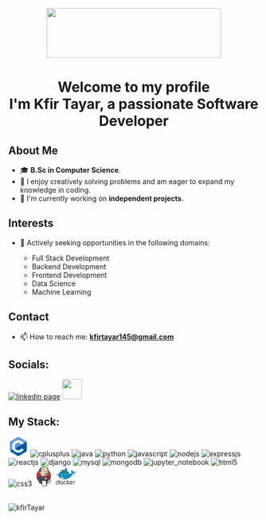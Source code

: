 <p align="center">
<a href="https://github.com/KfirTayar"><img src="https://media.giphy.com/media/Qo2dupDib32rkTY4hX/giphy.gif" width="350" height="100"/></a>
</p>
<h1 align="center">Welcome to my profile
<br>I'm Kfir Tayar, a passionate Software Developer</br></h1>

## About Me 

- 🎓 **B.Sc in Computer Science**.
- 🌟 I enjoy creatively solving problems and am eager to expand my knowledge in coding.
- 🔨 I'm currently working on **independent projects**.

## Interests

- 🌱 Actively seeking opportunities in the following domains:
  
  - Full Stack Development
  - Backend Development
  - Frontend Development
  - Data Science
  - Machine Learning

## Contact

- 📫 How to reach me: **kfirtayar145@gmail.com**

## Socials:

<p align="left">
<a href="https://www.linkedin.com/in/kfir-tayar/" target="blank"><img src="https://cdn.jsdelivr.net/gh/devicons/devicon/icons/linkedin/linkedin-original.svg" 
alt="linkedin page" height="40" width="40" /></a>
<a href="https://github.com/KfirTayar" target="blank"><img src="https://cdn.jsdelivr.net/gh/devicons/devicon/icons/github/github-original.svg" height="40" width="40" />
</a></p>

## My Stack:   
<p align="left"><img src="https://raw.githubusercontent.com/devicons/devicon/master/icons/c/c-original.svg" alt="c" width="40" height="40"/>
<img src="https://cdn.jsdelivr.net/gh/devicons/devicon/icons/cplusplus/cplusplus-original.svg" alt="cplusplus" width="40" height="40"/>
<img src="https://cdn.jsdelivr.net/gh/devicons/devicon/icons/java/java-original-wordmark.svg" alt="java" width="40" height="40"/>
<img src="https://cdn.jsdelivr.net/gh/devicons/devicon/icons/python/python-original-wordmark.svg" alt="python" width="40" height="40"/>
<img src="https://cdn.jsdelivr.net/gh/devicons/devicon/icons/javascript/javascript-original.svg" alt="javascript" width="40" height="40"/>
<img src="https://cdn.jsdelivr.net/gh/devicons/devicon/icons/nodejs/nodejs-original-wordmark.svg" alt="nodejs" width="40" height="40"/>
<img src="https://cdn.jsdelivr.net/gh/devicons/devicon/icons/express/express-original-wordmark.svg" alt="expressjs" width="40" height="40"/>
<img src="https://cdn.jsdelivr.net/gh/devicons/devicon/icons/react/react-original-wordmark.svg" alt="reactjs" width="40" height="40"/>
<img src="https://cdn.jsdelivr.net/gh/devicons/devicon/icons/django/django-plain-wordmark.svg" alt="django" width="40" height="40"/>
<img src="https://cdn.jsdelivr.net/gh/devicons/devicon/icons/mysql/mysql-original-wordmark.svg" alt="mysql" width="40" height="40"/>
<img src="https://cdn.jsdelivr.net/gh/devicons/devicon/icons/mongodb/mongodb-original-wordmark.svg" alt="mongodb" width="40" height="40"/>
<img src="https://cdn.jsdelivr.net/gh/devicons/devicon/icons/jupyter/jupyter-original-wordmark.svg" alt="jupyter_notebook" width="40" height="40"/>
<img src="https://cdn.jsdelivr.net/gh/devicons/devicon/icons/html5/html5-plain-wordmark.svg" alt="html5" width="40" height="40"/>
<img src="https://cdn.jsdelivr.net/gh/devicons/devicon/icons/css3/css3-plain-wordmark.svg" alt="css3" width="40" height="40"/>
<img src="https://github.com/devicons/devicon/blob/v2.15.1/icons/jenkins/jenkins-original.svg" alt="jenkins" width="40" height="40"/>
<img src="https://github.com/devicons/devicon/blob/v2.15.1/icons/docker/docker-original-wordmark.svg" alt="docker" width="40" height="40"/>
</p>

<p></br><img src="https://github-readme-stats.vercel.app/api/top-langs/?username=kfirTayar&layout=donut" alt="kfirTayar"/></p>
